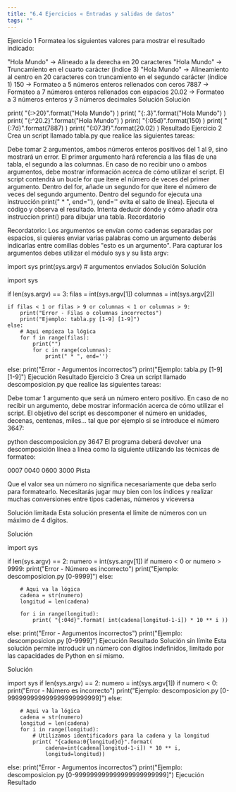 ```yaml
---
title: "6.4 Ejercicios « Entradas y salidas de datos"
tags: ""
---
```


Ejercicio 1
Formatea los siguientes valores para mostrar el resultado indicado:

"Hola Mundo" → Alineado a la derecha en 20 caracteres
"Hola Mundo" → Truncamiento en el cuarto carácter (índice 3)
"Hola Mundo" → Alineamiento al centro en 20 caracteres con truncamiento en el segundo carácter (índice 1)
150 → Formateo a 5 números enteros rellenados con ceros
7887 → Formateo a 7 números enteros rellenados con espacios
20.02 → Formateo a 3 números enteros y 3 números decimales
Solución
Solución

print( "{:>20}".format("Hola Mundo") )
print( "{:.3}".format("Hola Mundo") )
print( "{:^20.2}".format("Hola Mundo") )
print( "{:05d}".format(150) )
print( "{:7d}".format(7887) )
print( "{:07.3f}".format(20.02) )
Resultado
Ejercicio 2
Crea un script llamado tabla.py que realice las siguientes tareas:

Debe tomar 2 argumentos, ambos números enteros positivos del 1 al 9, sino mostrará un error.
El primer argumento hará referencia a las filas de una tabla, el segundo a las columnas.
En caso de no recibir uno o ambos argumentos, debe mostrar información acerca de cómo utilizar el script.
El script contendrá un bucle for que itere el número de veces del primer argumento.
Dentro del for, añade un segundo for que itere el número de veces del segundo argumento.
Dentro del segundo for ejecuta una instrucción print(" \* ", end=''), (end='' evita el salto de línea).
Ejecuta el código y observa el resultado.
Intenta deducir dónde y cómo añadir otra instruccion print() para dibujar una tabla.
Recordatorio

Recordatorio: Los argumentos se envían como cadenas separadas por espacios, si quieres enviar varias palabras como un argumento deberás indicarlas entre comillas dobles "esto es un argumento". Para capturar los argumentos debes utilizar el módulo sys y su lista argv:

import sys
print(sys.argv) # argumentos enviados
Solución
Solución

import sys

if len(sys.argv) == 3:
    filas = int(sys.argv[1])
    columnas = int(sys.argv[2])

    if filas < 1 or filas > 9 or columnas < 1 or columnas > 9:
        print("Error - Filas o columnas incorrectos")
        print("Ejemplo: tabla.py [1-9] [1-9]")
    else:
        # Aqui empieza la lógica
        for f in range(filas):
            print("")
            for c in range(columnas):
                print(" * ", end='')

else:
    print("Error - Argumentos incorrectos")
    print("Ejemplo: tabla.py [1-9][1-9]")
Ejecución
Resultado
Ejercicio 3
Crea un script llamado descomposicion.py que realice las siguientes tareas:

Debe tomar 1 argumento que será un número entero positivo.
En caso de no recibir un argumento, debe mostrar información acerca de cómo utilizar el script.
El objetivo del script es descomponer el número en unidades, decenas, centenas, miles... tal que por ejemplo si se introduce el número 3647:

python descomposicion.py 3647
El programa deberá devolver una descomposición línea a línea como la siguiente utilizando las técnicas de formateo:

0007
0040
0600
3000
Pista

Que el valor sea un número no significa necesariamente que deba serlo para formatearlo. Necesitarás jugar muy bien con los índices y realizar muchas conversiones entre tipos cadenas, números y viceversa

Solución limitada
Esta solución presenta el límite de números con un máximo de 4 dígitos.

Solución

import sys

if len(sys.argv) == 2:
    numero = int(sys.argv[1])
    if numero &lt; 0 or numero > 9999:
        print("Error - Número es incorrecto")
        print("Ejemplo: descomposicion.py [0-9999]")
    else:

        # Aqui va la lógica
        cadena = str(numero)
        longitud = len(cadena)

        for i in range(longitud):
            print( "{:04d}".format( int(cadena[longitud-1-i]) * 10 ** i ))

else:
    print("Error - Argumentos incorrectos")
    print("Ejemplo: descomposicion.py [0-9999]")
Ejecución
Resultado
Solución sin límite
Esta solución permite introducir un número con dígitos indefinidos, limitado por las capacidades de Python en sí mismo.

Solución

import sys
if len(sys.argv) == 2:
    numero = int(sys.argv[1])
    if numero &lt; 0:
        print("Error - Número es incorrecto")
        print("Ejemplo: descomposicion.py [0-999999999999999999999999]")
    else:

        # Aqui va la lógica
        cadena = str(numero)
        longitud = len(cadena)
        for i in range(longitud):
            # Utilizamos identificadors para la cadena y la longitud 
            print( "{cadena:0{longitud}d}".format(
                cadena=int(cadena[longitud-1-i]) * 10 ** i, 
                longitud=longitud))

else:
    print("Error - Argumentos incorrectos")
    print("Ejemplo: descomposicion.py [0-999999999999999999999999]")
Ejecución
Resultado
